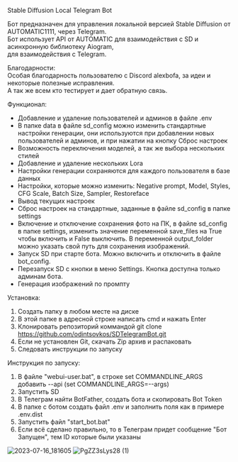 Stable Diffusion Local Telegram Bot

Бот предназначен для управления локальной версией Stable Diffusion от AUTOMATIC1111,
через Telegram.\
Бот использует API от AUTOMATIC для взаимодействия с SD и асинхронную библиотеку Aiogram,\
для взаимодействия с Telegram.

Благодарности:\
Особая благодарность пользователю с Discord alexbofa, за идеи и некоторые полезные исправления.\
А так же всем кто тестирует и дает обратную связь.

Функционал:
- Добавление и удаление пользователей и админов в файле .env
- В папке data в файле sd_config можно изменить стандартные настройки генерации, они используются при добавлении новых пользователей и админов, и при нажатии на кнопку Сброс настроек
- Возможность переключения моделей, а так же выбора нескольких стилей
- Добавление и удаление нескольких Lora
- Настройки генерации сохраняются для каждого пользователя в базе данных
- Настройки, которые можно изменить: Negative prompt, Model, Styles, CFG Scale, Batch Size, Sampler, Restoreface
- Вывод текущих настроек
- Сброс настроек на стандартные, заданные в файле sd_config в папке settings
- Включение и отключение сохранения фото на ПК, в файле sd_config в папке settings, изменить значение переменной save_files на True чтобы включить и False выключить. В переменной output_folder можно указать свой путь для сохранения изображений.
- Запуск SD при старте бота. Можно включить и отключить в файле bot_config.
- Перезапуск SD с кнопки в меню Settings. Кнопка доступна только админам бота.
- Генерация изображений по промпту

Установка:
1. Создать папку в любом месте на диске
2. В этой папке в адресной строке написать cmd и нажать Enter
3. Клонировать репозиторий коммандой
    git clone https://github.com/odintsovkos/SDTelegramBot.git
4. Если не установлен Git, скачать Zip архив и распаковать
5. Следовать инструкции по запуску

Инструкция по запуску:
1. В файле "webui-user.bat", в строке set COMMANDLINE_ARGS добавить --api (set COMMANDLINE_ARGS=--args)
2. Запустить SD
3. В Телеграм найти BotFather, создать бота и скопировать Bot Token
4. В папке с ботом создать файл .env и заполнить поля как в примере .env.dist
5. Запустить файл "start_bot.bat"
6. Если всё сделано правильно, то в Телеграм придет сообщение "Бот Запущен", тем ID которые были указаны

![2023-07-16_181605](https://github.com/odintsovkos/SDTelegramBot/assets/16336122/f78a4ad0-1ffa-45c9-adb6-27b675e80d2f) ![PgZZ3sLys28 (1)](https://github.com/odintsovkos/SDTelegramBot/assets/16336122/d68f5a00-4f32-46f8-85e5-56fd36da698d)
